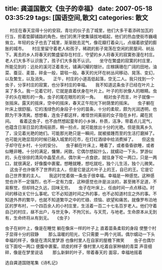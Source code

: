 title: 龚道国散文《虫子的幸福》
date: 2007-05-18 03:35:29
tags: [国语空间,散文]
categories: 散文
---
  &nbsp;&nbsp;&nbsp; 村庄在春天显得十分的安寂。青壮的伙子去了城里，他们大多干着添砖加瓦的行当，担着垫脚铺路的角色，他们的黑汗使集镇拔地崛起，他们的热血使街市巍峨耸立。年轻的女子也去了城里，渐渐脱去泥气，像花瓣打着朵儿，点缀着欲望的膨胀的城市。 &nbsp;&nbsp;&nbsp; 村庄里留守着老人和孩子，稀疏的影子晃荡在空闲的房屋间、树丛下。离去的乡人将春天的繁盛留存在村庄，守望的乡人将春天的寂寞弥漫在村庄。老人们大多不认识我了，孩子们大多我不认识。 &nbsp;&nbsp;&nbsp; 坐守在繁盛的寂寞的村庄里，所能见到的：远处的溪河泛着青光，铺满闪耀的银针。庄稼蹒珊在广阔的田地，油菜、蚕豆、麦苗，碎金一般，碧毯一般。春天的光环在树丛间移动、晃荡、变幻，以及繁生，以及消失。 &nbsp;&nbsp;&nbsp; 正午，村庄的小道高低起落，空无二人。我只找到一个虫子，分享村庄的寂寞，也分享村庄的幸福。 &nbsp;&nbsp;&nbsp; 我不知道这条虫子已经在叶片上呆了多久。我一见着它时，它就是直着伏身在叶片上。叶子的形状像人的眼睛。虫子的头在眼形的一角，虫子的尾在眼形的另一角。 &nbsp;&nbsp;&nbsp; 相对虫子而言，叶子就像一张摇床。露天的摇床，空中的摇床，春天正午阳光下树荫里的摇床。 &nbsp;&nbsp;&nbsp; 虫子躺在叶床上很舒服。它的浅绿色的身段子十分的苗条，十分的柔软，颇为光润透明，也颇为干净清爽。想想看，连虫子都这样，难怪世间美丽的女子隐在乡村，藏在民间。 &nbsp;&nbsp;&nbsp; 看着这虫子，也不由然想起童年的小乡妹，朴质，洁净，带着点儿泥气，也蕴含日渐日显的清纯丽质，稍一扮点，就可能放出十分的光艳。但是我离乡久了，没见着光艳的她们。可能那光艳只是一瞬间，就被接踵而至的生活打磨掉了。也可能光艳显现的时候已融入城里的花市，在灯红酒绿中给消费掉了。 &nbsp;&nbsp;&nbsp; 但这虫子却守在乡村，十分的安分。 &nbsp;&nbsp;&nbsp; 虫子躺在叶床上，睡着了，或者昏昏欲睡，或者似睡非睡。十分的满足，慵懒，闲致。它偶尔想起什么，就蠕动一下头，梦游似的，头在徐徐的清风中晶莹点点。偶尔来一点食欲，就往身下咬一两口，只是一两口，就很满足，好像腹中裹蜜。想睡就睡，想吃就吃，独个儿生活，独个儿微笑。 &nbsp;&nbsp;&nbsp; 这虫子也许做不了世界的主人，但是它是这片叶子上的王，自已的王。它是它自己世界里的主人。 &nbsp;&nbsp;&nbsp; 我这时觉着做一条虫子很幸福。幸福是一种感觉。这种感觉也许不一定强烈，也不一定有力度，这种感觉也许是淡淡的，甚至微不足道，不易察觉，但却持之久远，回味无穷。 &nbsp;&nbsp;&nbsp; 虫子在叶床上，任由时间一点点移动。时间的移动关它什么事呢。它不必知道时间之外的事，也不必知道村庄之外的事。不知道外界的繁华，也就不知道繁华之中的忙碌、烦恼、欲望和痛苦。就像罗布泊地区的罗布村，一个四百余人的小村庄里，生活着一百二十七名百岁老人。他们守着自己的村庄，昼不出户，与世无争，不拘冗长。与天荒，与地老。生命原本从无到有，生命终将从有到无。
  &nbsp;
 《虫子》 
<!-- more --><p>虫子在树叶上，像是在睡觉 躺在像床一样的叶子上 直着苗条柔软的身段 使整个村子显得十分的寂静 &nbsp;&nbsp;&nbsp;&nbsp;&nbsp;&nbsp; 那么温暖的阳光，它只需要 一两个光斑。偶尔蠕动一下头 幸福的样子，像是在清风里梦游 也像村里人在自家的屋檐下微笑 &nbsp;&nbsp;&nbsp;&nbsp;&nbsp;&nbsp; 虫子也偶尔往下面咬一两口 便腹中裹蜜。顽皮的样子 像村里人吃着自家种植的青菜 声音细碎，像是在梦里说话 &nbsp;&nbsp;&nbsp;&nbsp;&nbsp;&nbsp; 那么新鲜的叶子，带着春天的 面容，幸福地摇着</p> 
 <p>选自龚道国随笔集《诗札记》</p> 
